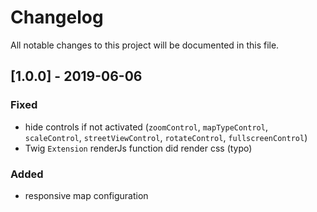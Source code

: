 # Changelog
All notable changes to this project will be documented in this file.

## [1.0.0] - 2019-06-06

### Fixed
- hide controls if not activated (`zoomControl`, `mapTypeControl`, `scaleControl`, `streetViewControl`, `rotateControl`, `fullscreenControl`)
- Twig `Extension` renderJs function did render css (typo) 

### Added
- responsive map configuration
